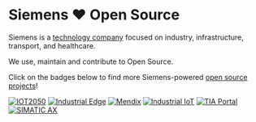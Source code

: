 # Siemens ❤ Open Source

Siemens is a [technology company](https://www.siemens.com/global/en/company/about.html) focused on industry, infrastructure, transport, and healthcare.

We use, maintain and contribute to Open Source.

Click on the badges below to find more Siemens-powered [open source projects](https://opensource.siemens.com)!

[![IOT2050](https://img.shields.io/badge/github-iot2050-green?logo=github)](https://github.com/SIMATICmeetsLinux)
[![Industrial Edge](https://img.shields.io/badge/github-industrial%20edge-e39537?logo=github)](https://github.com/industrial-edge)
[![Mendix](https://img.shields.io/badge/github-mendix-0595db?logo=github)](https://github.com/mendix)
[![Industrial IoT](https://img.shields.io/badge/github-industrial%20iot-003751?logo=github)](https://github.com/mindsphere)
[![TIA Portal](https://img.shields.io/badge/github-tia%20portal-02D8A0?logo=github)](https://github.com/tia-portal-applications)
[![SIMATIC AX](https://img.shields.io/badge/github-simatic%20ax-00a9bd?logo=github)](https://github.com/simatic-ax)
